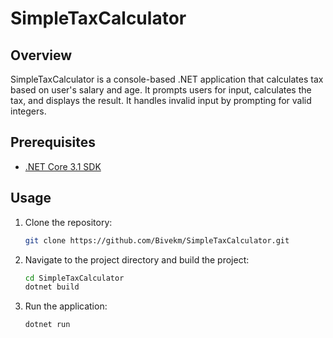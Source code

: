 # SimpleTaxCalculator

## Overview

SimpleTaxCalculator is a console-based .NET application that calculates tax based on user's salary and age. It prompts users for input, calculates the tax, and displays the result. It handles invalid input by prompting for valid integers.

## Prerequisites

- [.NET Core 3.1 SDK](https://dotnet.microsoft.com/download/dotnet/3.1)

## Usage

1. Clone the repository:
    ```bash
    git clone https://github.com/Bivekm/SimpleTaxCalculator.git
    ```

2. Navigate to the project directory and build the project:
    ```bash
    cd SimpleTaxCalculator
    dotnet build
    ```

3. Run the application:
    ```bash
    dotnet run
    ```

